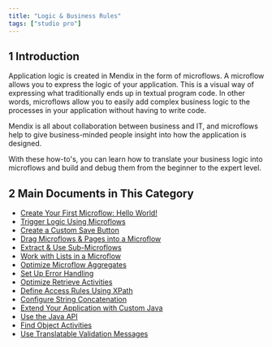 ```yaml
---
title: "Logic & Business Rules"
tags: ["studio pro"]
---
```


## 1 Introduction 

Application logic is created in Mendix in the form of microflows. A microflow allows you to express the logic of your application. This is a visual way of expressing what traditionally ends up in textual program code. In other words, microflows allow you to easily add complex business logic to the processes in your application without having to write code.

Mendix is all about collaboration between business and IT, and microflows help to give business-minded people insight into how the application is designed.

With these how-to's, you can learn how to translate your business logic into microflows and build and debug them from the beginner to the expert level.

## 2 Main Documents in This Category

* [Create Your First Microflow: Hello World!](create-your-first-microflow-hello-world)
* [Trigger Logic Using Microflows](triggering-logic-using-microflows)
* [Create a Custom Save Button](create-a-custom-save-button)
* [Drag Microflows & Pages into a Microflow](drag-microflows-and-pages-into-a-microflow)
* [Extract & Use Sub-Microflows](extract-and-use-sub-microflows)
* [Work with Lists in a Microflow](working-with-lists-in-a-microflow)
* [Optimize Microflow Aggregates](optimizing-microflow-aggregates)
* [Set Up Error Handling](set-up-error-handling)
* [Optimize Retrieve Activities](optimizing-retrieve-activities)
* [Define Access Rules Using XPath](define-access-rules-using-xpath)
* [Configure String Concatenation](string-concatenation)
* [Extend Your Application with Custom Java](extending-your-application-with-custom-java)
* [Use the Java API](java-api-tutorial)
* [Find Object Activities](finding-object-activities)
* [Use Translatable Validation Messages](translatable-validation-messages)
